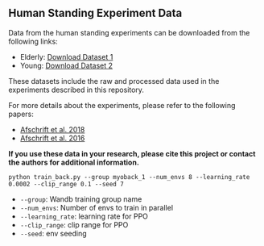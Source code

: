 ## Human Standing Experiment Data

Data from the human standing experiments can be downloaded from the following links:

- Elderly: [Download Dataset 1](https://mcgill-my.sharepoint.com/:u:/g/personal/huiyi_wang_mcgill_ca/EUZgLtCoiqhEk_RNkDK3iMkBkitHmJm5ylNRvazxXKsndA?e=Kwe3Ke)
- Young: [Download Dataset 2](https://mcgill-my.sharepoint.com/:u:/g/personal/huiyi_wang_mcgill_ca/ETkbJZyX7ZpFlYT3xbJXWI8Bn_hmwEKocIkhYikC6lBKCg?e=AupJDO)

These datasets include the raw and processed data used in the experiments described in this repository.

For more details about the experiments, please refer to the following papers:

- [Afschrift et al. 2018](https://doi.org/10.1016/j.gaitpost.2017.10.003)
- [Afschrift et al. 2016](https://doi.org/10.1152/jn.00127.2016)

**If you use these data in your research, please cite this project or contact the authors for additional information.**

```
python train_back.py --group myoback_1 --num_envs 8 --learning_rate 0.0002 --clip_range 0.1 --seed 7
```
- `--group`: Wandb training group name
- `--num_envs`: Number of envs to train in parallel
- `--learning_rate`: learning rate for PPO
- `--clip_range`: clip range for PPO
- `--seed`: env seeding
